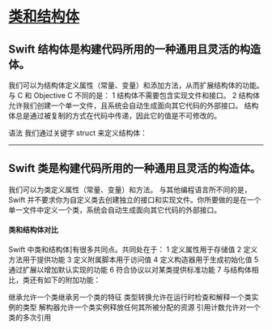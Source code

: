 # [类和结构体](https://github.com/yytmzys/blog/issues/5)

Swift 结构体是构建代码所用的一种通用且灵活的构造体。
-----
我们可以为结构体定义属性（常量、变量）和添加方法，从而扩展结构体的功能。
与 C 和 Objective C 不同的是：
1 结构体不需要包含实现文件和接口。
2 结构体允许我们创建一个单一文件，且系统会自动生成面向其它代码的外部接口。
结构体总是通过被复制的方式在代码中传递，因此它的值是不可修改的。

语法
我们通过关键字 struct 来定义结构体：




---

Swift 类是构建代码所用的一种通用且灵活的构造体。
-----
我们可以为类定义属性（常量、变量）和方法。
与其他编程语言所不同的是，Swift 并不要求你为自定义类去创建独立的接口和实现文件。你所要做的是在一个单一文件中定义一个类，系统会自动生成面向其它代码的外部接口。

#### 类和结构体对比
Swift 中类和结构体]有很多共同点。共同处在于：
1 定义属性用于存储值
2 定义方法用于提供功能
3 定义附属脚本用于访问值
4 定义构造器用于生成初始化值
5 通过扩展以增加默认实现的功能
6 符合协议以对某类提供标准功能
7 与结构体相比，类还有如下的附加功能：

继承允许一个类继承另一个类的特征
类型转换允许在运行时检查和解释一个类实例的类型
解构器允许一个类实例释放任何其所被分配的资源
引用计数允许对一个类的多次引用


